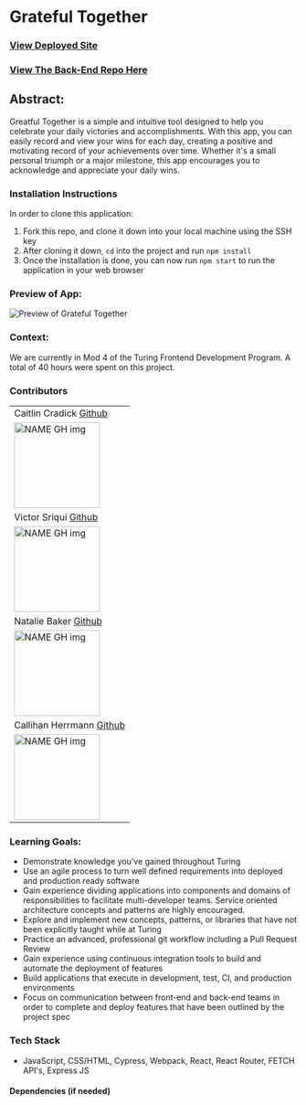 
# Grateful Together
### [View Deployed Site](https://gratefultogether-68rtro4pr-caliham.vercel.app/)
### [View The Back-End Repo Here](https://github.com/GratefulTogether/gratefultogether-api)

## Abstract: 
Greatful Together is a simple and intuitive tool designed to help you celebrate your daily victories and accomplishments. With this app, you can easily record and view your wins for each day, creating a positive and motivating record of your achievements over time. Whether it's a small personal triumph or a major milestone, this app encourages you to acknowledge and appreciate your daily wins.

### Installation Instructions
In order to clone this application:
1. Fork this repo, and clone it down into your local machine using the SSH key
2. After cloning it down, `cd` into the project and run `npm install`
3. Once the installation is done, you can now run `npm start` to run the application in your web browser

### Preview of App:

![Preview of Grateful Together](link)

### Context:
We are currently in Mod 4 of the Turing Frontend Development Program. A total of 40 hours were spent on this project.

### Contributors
<table>
  <tr>
    <td> Caitlin Cradick <a href="https://github.com/caitlincradick">Github</td>
  </tr>
  <tr>
    <td><img src="https://avatars.githubusercontent.com/u/119264690?v=4" alt="NAME GH img"
  width="150" height="auto" /></td>
  <tr>
    <td> Victor Sriqui <a href="https://github.com/vsriqui">Github</td>
  </tr>
  <tr>
    <td><img src="https://avatars.githubusercontent.com/u/123952182?v=4" alt="NAME GH img"
  width="150" height="auto" /></td>
  <tr>
    <td> Natalie Baker <a href="https://github.com/Nathelene">Github</td>
  </tr>
  <tr>
    <td><img src="https://avatars.githubusercontent.com/u/126219151?v=4" alt="NAME GH img"
  width="150" height="auto" /></td>
  <tr>
    <td> Callihan Herrmann <a href="https://github.com/CaliHam">Github</td>
  </tr>
  <tr>
    <td><img src="https://avatars.githubusercontent.com/u/126219151?v=4" alt="NAME GH img"
  width="150" height="auto" /></td>
</table>

### Learning Goals:
- Demonstrate knowledge you’ve gained throughout Turing
- Use an agile process to turn well defined requirements into deployed and production ready software
- Gain experience dividing applications into components and domains of responsibilities to facilitate multi-developer teams. Service oriented architecture concepts and patterns are highly encouraged.
- Explore and implement new concepts, patterns, or libraries that have not been explicitly taught while at Turing
- Practice an advanced, professional git workflow including a Pull Request Review
- Gain experience using continuous integration tools to build and automate the deployment of features
- Build applications that execute in development, test, CI, and production environments
- Focus on communication between front-end and back-end teams in order to complete and deploy features that have been outlined by the project spec

### Tech Stack
- JavaScript, CSS/HTML, Cypress, Webpack, React, React Router, FETCH API's, Express JS

#### Dependencies (if needed)
